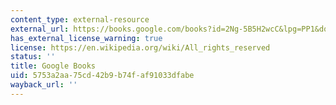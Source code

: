 ```yaml
---
content_type: external-resource
external_url: https://books.google.com/books?id=2Ng-5B5H2wcC&lpg=PP1&dq=nature's%20economy&pg=PP1#v=onepage&q&f=false
has_external_license_warning: true
license: https://en.wikipedia.org/wiki/All_rights_reserved
status: ''
title: Google Books
uid: 5753a2aa-75cd-42b9-b74f-af91033dfabe
wayback_url: ''
---
```

